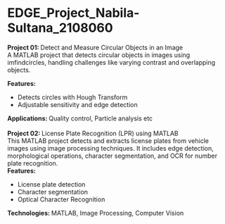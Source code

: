 # EDGE_Project_Nabila-Sultana_2108060
<b>Project 01: </b>Detect and Measure Circular Objects in an Image<br>
A MATLAB project that detects circular objects in images using imfindcircles, handling challenges like varying contrast and overlapping objects.<br>

<b>Features:</b><br>
<ul>
  <li>Detects circles with Hough Transform</li>
  <li>Adjustable sensitivity and edge detection</li>
</ul>
<b>Applications: </b> Quality control, Particle analysis etc<br>

 <br>
<b>Project 02: </b>License Plate Recognition (LPR) using MATLAB<br>
This MATLAB project detects and extracts license plates from vehicle images using image processing techniques. It includes edge detection, morphological operations, character segmentation, and OCR for number plate recognition.<br>
<b>Features:</b><br>
<ul>
  <li>License plate detection</li>
  <li>Character segmentation</li>
  <li>Optical Character Recognition</li>
</ul>
<b>Technologies: </b> MATLAB, Image Processing, Computer Vision
